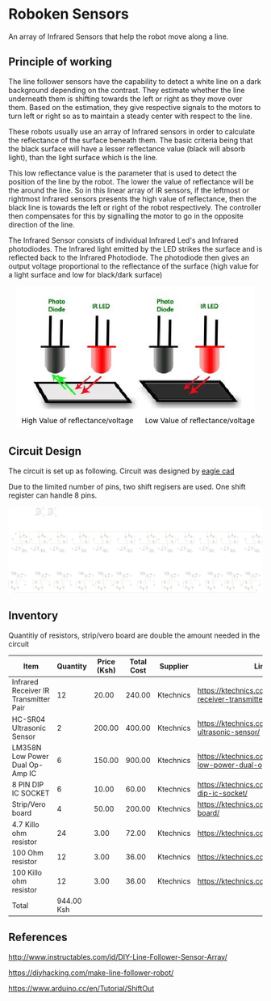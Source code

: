 # Roboken Sensors

An array of Infrared Sensors that help the robot move along a line. 

## Principle of working

The line follower sensors have the capability to detect a white line on a dark background depending on the contrast. They estimate whether the line underneath them is shifting towards the left or right as they move over them. Based on the estimation, they give respective signals to the motors to turn left or right so as to maintain a steady center with respect to the line.

These robots usually use an array of Infrared sensors in order to calculate the reflectance of the surface beneath them. The basic criteria being that the black surface will have a lesser reflectance value (black will absorb light), than the light surface which is the line.

This low reflectance value is the parameter that is used to detect the position of the line by the robot. The lower the value of reflectance will be the around the line. So in this linear array of IR sensors, if the leftmost or rightmost Infrared sensors presents the high value of reflectance, then the black line is towards the left or right of the robot respectively. The controller then compensates for this by signalling the motor to go in the opposite direction of the line. 

The Infrared Sensor consists of individual Infrared Led's and Infrared photodiodes. The Infrared light emitted by the LED strikes the surface and is reflected back to the Infrared Photodiode. The photodiode then gives an output voltage proportional to the reflectance of the surface (high value for a light surface and low for black/dark surface)

<p align="center">
	<img src="./Assets/IRsensor.jpg" />
</p>

## Circuit Design

The circuit is set up as following. Circuit was designed by [eagle cad](https://www.autodesk.com/products/eagle/overview)

Due to the limited number of pins, two shift regisers are used. One shift register can handle 8 pins.

<p align="center">
	<img src="./Circuit_design/Circuit.png" />
</p>

## Inventory

Quantitiy of resistors, strip/vero board are double the amount needed in the circuit

| Item          | Quantity      | Price (Ksh) | Total Cost | Supplier | Link |
| ------------- |---------------| ------|------------|----------|------|
| Infrared Receiver IR Transmitter Pair | 12 | 20.00 | 240.00 | Ktechnics  | https://ktechnics.com/shop/infrared-receiver-transmitter-pair/ |
| HC-SR04 Ultrasonic Sensor | 2 | 200.00 | 400.00 | Ktechnics  | https://ktechnics.com/shop/hc-sr04-ultrasonic-sensor/ |
| LM358N Low Power Dual Op-Amp IC | 6 | 150.00 | 900.00 | Ktechnics  | https://ktechnics.com/shop/lm358n-low-power-dual-op-amp-ic/ |
| 8 PIN DIP IC SOCKET | 6 | 10.00 | 60.00 | Ktechnics  | https://ktechnics.com/shop/8-pin-dip-ic-socket/ |
| Strip/Vero board | 4 | 50.00 | 200.00 | Ktechnics  | https://ktechnics.com/shop/stripvero-board/ |
| 4.7 Killo ohm resistor | 24 | 3.00 | 72.00 | Ktechnics  | https://ktechnics.com/shop/resistors/ |
| 100 Ohm resistor | 12 | 3.00 | 36.00 | Ktechnics  | https://ktechnics.com/shop/resistors/ |
| 100 Killo ohm resistor | 12 | 3.00 | 36.00 | Ktechnics  | https://ktechnics.com/shop/resistors/ |
| Total | 944.00 Ksh |

## References

http://www.instructables.com/id/DIY-Line-Follower-Sensor-Array/

https://diyhacking.com/make-line-follower-robot/

https://www.arduino.cc/en/Tutorial/ShiftOut
